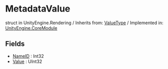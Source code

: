 # MetadataValue
struct in UnityEngine.Rendering
 / Inherits from: <a href="https://docs.unity3d.com/6000.0/Documentation/ScriptReference/ValueType.html">ValueType</a> / Implemented in: <a href="https://docs.unity3d.com/6000.0/Documentation/ScriptReference/UnityEngine.CoreModule.html">UnityEngine.CoreModule</a>
## Fields
- <a href="https://docs.unity3d.com/6000.0/Documentation/ScriptReference/MetadataValue-NameID.html">NameID</a> : Int32
- <a href="https://docs.unity3d.com/6000.0/Documentation/ScriptReference/MetadataValue-Value.html">Value</a> : UInt32
